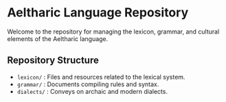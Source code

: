 # Aeltharic Language Repository

Welcome to the repository for managing the lexicon, grammar, and cultural elements of the Aeltharic language. 

## Repository Structure
- `lexicon/` : Files and resources related to the lexical system.
- `grammar/` : Documents compiling rules and syntax.
- `dialects/` : Conveys on archaic and modern dialects.
